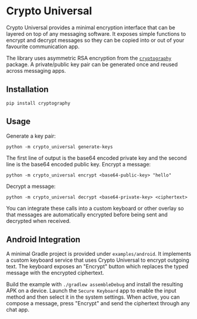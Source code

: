 # Crypto Universal

Crypto Universal provides a minimal encryption interface that can be
layered on top of any messaging software.  It exposes simple functions to
encrypt and decrypt messages so they can be copied into or out of your
favourite communication app.

The library uses asymmetric RSA encryption from the
[`cryptography`](https://cryptography.io/) package. A private/public key
pair can be generated once and reused across messaging apps.

## Installation

```
pip install cryptography
```

## Usage

Generate a key pair:

```
python -m crypto_universal generate-keys
```

The first line of output is the base64 encoded private key and the second
line is the base64 encoded public key.  Encrypt a message:

```
python -m crypto_universal encrypt <base64-public-key> "hello"
```

Decrypt a message:

```
python -m crypto_universal decrypt <base64-private-key> <ciphertext>
```

You can integrate these calls into a custom keyboard or other overlay so
that messages are automatically encrypted before being sent and decrypted
when received.

## Android Integration

A minimal Gradle project is provided under `examples/android`. It implements a
custom keyboard service that uses Crypto Universal to encrypt outgoing text. The
keyboard exposes an "Encrypt" button which replaces the typed message with the
encrypted ciphertext.

Build the example with `./gradlew assembleDebug` and install the resulting APK
on a device. Launch the `Secure Keyboard` app to enable the input method and
then select it in the system settings. When active, you can compose a message,
press "Encrypt" and send the ciphertext through any chat app.
